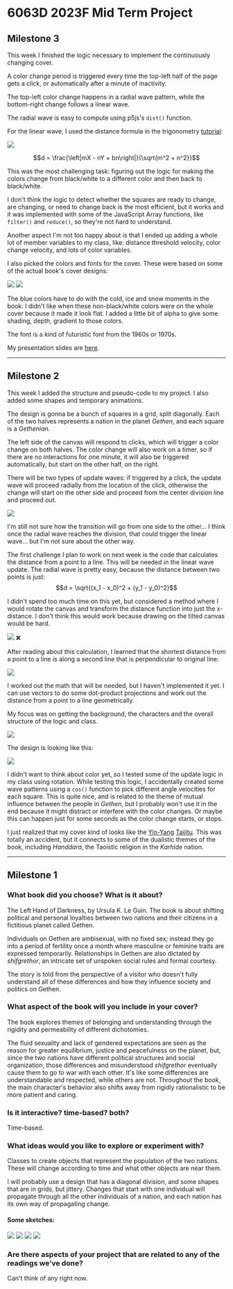 # 6063D 2023F Mid Term Project

## Milestone 3

This week I finished the logic necessary to implement the continuously changing cover.

A color change period is triggered every time the top-left half of the page gets a click, or automatically after a minute of inactivity.

The top-left color change happens in a radial wave pattern, while the bottom-right change follows a linear wave.

The radial wave is easy to compute using p5js's ```dist()``` function.

For the linear wave, I used the distance formula in the trigonometry [tutorial]():

![](./imgs/mid-term-03_00.jpg)

$$d = \frac{\left|mX - nY + bn\right|}{\sqrt{m^2 + n^2}}$$

This was the most challenging task: figuring out the logic for making the colors change from black/white to a different color and then back to black/white.

I don't think the logic to detect whether the squares are ready to change, are changing, or need to change back is the most efficient, but it works and it was implemented with some of the JavaScript Array functions, like ```filter()``` and ```reduce()```, so they're not hard to understand.

Another aspect I'm not too happy about is that I ended up adding a whole lot of member variables to my class, like: distance threshold velocity, color change velocity, and lots of color variables.

I also picked the colors and fonts for the cover. These were based on some of the actual book's cover designs:

![](./imgs/mid-term-03_cover-00.jpg)
![](./imgs/mid-term-03_cover-01.jpg)

The blue colors have to do with the cold, ice and snow moments in the book. I didn't like when these non-black/white colors were on the whole cover because it made it look flat. I added a little bit of alpha to give some shading, depth, gradient to those colors.

The font is a kind of futuristic font from the 1960s or 1970s.

My presentation slides are [here](./assets/presentation_hersan.pdf).

---
## Milestone 2

This week I added the structure and pseudo-code to my project. I also added some shapes and temporary animations.

The design is gonna be a bunch of squares in a grid, split diagonally. Each of the two halves represents a nation in the planet *Gethen*, and each square is a *Gethenian*.

The left side of the canvas will respond to clicks, which will trigger a color change on both halves. The color change will also work on a timer, so if there are no interactions for one minute, it will also be triggered automatically, but start on the other half, on the right.

There will be two types of update waves: if triggered by a click, the update wave will proceed radially from the location of the click, otherwise the change will start on the other side and proceed from the center division line and proceed out.

![](./imgs/mid-term-02_00.jpg)

I'm still not sure how the transition will go from one side to the other... I think once the radial wave reaches the division, that could trigger the linear wave... but I'm not sure about the other way.

The first challenge I plan to work on next week is the code that calculates the distance from a point to a line. This will be needed in the linear wave update. The radial wave is pretty easy, because the distance between two points is just: $$d = \sqrt{(x_1 - x_0)^2 + (y_1 - y_0)^2}$$

I didn't spend too much time on this yet, but considered a method where I would rotate the canvas and transform the distance function into just the x-distance. I don't think this would work because drawing on the tilted canvas would be hard.

![](./imgs/mid-term-02_01.jpg) ❌

After reading about this calculation, I learned that the shortest distance from a point to a line is along a second line that is perpendicular to original line:

![](./imgs/mid-term-02_02.jpg)

I worked out the math that will be needed, but I haven't implemented it yet. I can use vectors to do some dot-product projections and work out the distance from a point to a line geometrically.

My focus was on getting the background, the characters and the overall structure of the logic and class.

![](./imgs/mid-term-02_03.jpg)

The design is looking like this:

![](./imgs/mid-term-02_04.jpg)

I didn't want to think about color yet, so I tested some of the update logic in my class using rotation. While testing this logic, I accidentally created some wave patterns using a ```cos()``` function to pick different angle velocities for each square. This is quite nice, and is related to the theme of mutual influence between the people in *Gethen*, but I probably won't use it in the end because it might distract or interfere with the color changes. Or maybe this can happen just for some seconds as the color change starts, or stops.

I just realized that my cover kind of looks like the [Yin-Yang](https://en.wikipedia.org/wiki/Yin_and_yang) [Taijitu](https://en.wikipedia.org/wiki/Taijitu). This was totally an accident, but it connects to some of the dualistic themes of the book, including *Handdara*, the Taoistic religion in the *Karhide* nation.

---
## Milestone 1

### What book did you choose? What is it about?
The Left Hand of Darkness, by Ursula K. Le Guin. The book is about shifting political and personal loyalties between two nations and their citizens in a fictitious planet called Gethen.

Individuals on Gethen are ambisexual, with no fixed sex; instead they go into a period of fertility once a month where masculine or feminine traits are expressed temporarily. Relationships in Gethen are also dictated by *shifgrethor*, an intricate set of unspoken social rules and formal courtesy.

The story is told from the perspective of a visitor who doesn't fully understand all of these differences and how they influence society and politics on Gethen.

### What aspect of the book will you include in your cover?
The book explores themes of belonging and understanding through the rigidity and permeability of different dichotomies. 

The fluid sexuality and lack of gendered expectations are seen as the reason for greater equilibrium, justice and peacefulness on the planet, but, since the two nations have different political structures and social organization, those differences and misunderstood *shifgrethor* eventually cause them to go to war with each other. It's like some differences are understandable and respected, while others are not. Throughout the book, the main character's behavior also shifts away from rigidly rationalistic to be more patient and caring.

### Is it interactive? time-based? both?
Time-based.

### What ideas would you like to explore or experiment with?
Classes to create objects that represent the population of the two nations. These will change according to time and what other objects are near them.

I will probably use a design that has a diagonal division, and some shapes that are in grids, but jittery. Changes that start with one individual will propagate through all the other individuals of a nation, and each nation has its own way of propagating change.

#### Some sketches:
![](./imgs/mid-term-01_00.jpg)
![](./imgs/mid-term-01_01.jpg)
![](./imgs/mid-term-01_02.jpg)
![](./imgs/mid-term-01_03.jpg)

### Are there aspects of your project that are related to any of the readings we’ve done?
Can't think of any right now.
